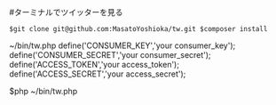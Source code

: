 #ターミナルでツイッターを見る

``
$git clone git@github.com:MasatoYoshioka/tw.git
$composer install
``

~/bin/tw.php
define('CONSUMER_KEY','your consumer_key');
define('CONSUMER_SECRET','your consumer_secret');
define('ACCESS_TOKEN','your access_token');
define('ACCESS_SECRET','your access_secret');

$php ~/bin/tw.php
